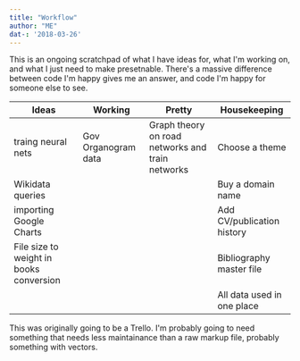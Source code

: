 ```yaml
---
title: "Workflow"
author: "ME"
dat-: '2018-03-26'
---
```


This is an ongoing scratchpad of what I have ideas for, what I'm working on, and what I just need to make presetnable. There's a massive difference between code I'm happy gives me an answer, and code I'm happy for someone else to see.

| Ideas | Working | Pretty | Housekeeping | 
|-------|------|---------|--------| 
|   traing neural nets| Gov Organogram data |   Graph theory on road networks and train networks  |   Choose a theme  | 
|  Wikidata queries  |   |    |  Buy a domain name  | 
|    importing Google Charts  |     |       |     Add CV/publication history | 
| File size to weight in books conversion | | | Bibliography master file|
| | | | All data used in one place|

This was originally going to be a Trello. I'm probably going to need something that needs less maintainance than a raw markup file, probably something with vectors.